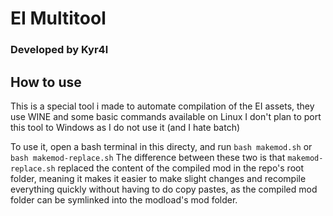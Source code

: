 # EI Multitool
### Developed by Kyr4l

## How to use
This is a special tool i made to automate compilation of the EI assets, they use WINE and some basic commands available on Linux
I don't plan to port this tool to Windows as I do not use it (and I hate batch)

To use it, open a bash terminal in this directy, and run `bash makemod.sh` or `bash makemod-replace.sh`
The difference between these two is that `makemod-replace.sh` replaced the content of the compiled mod in the repo's root folder, meaning it makes it easier to make slight changes and recompile everything quickly without having to do copy pastes, as the compiled mod folder can be symlinked into the modload's mod folder.

